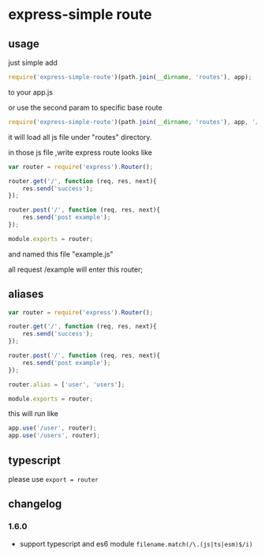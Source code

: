 # express-simple route

## usage
just simple add
```javascript
require('express-simple-route')(path.join(__dirname, 'routes'), app);
```
to your app.js

or use the second param to specific base route

```javascript
require('express-simple-route')(path.join(__dirname, 'routes'), app, '/api');
```

it will load all js file under "routes" directory.

in those js file ,write express route looks like
 
```javascript
var router = require('express').Router();

router.get('/', function (req, res, next){
	res.send('success');
});

router.post('/', function (req, res, next){
	res.send('post example');
});

module.exports = router;
```

and named this file "example.js"

all request /example will enter this router;

## aliases
```javascript
var router = require('express').Router();

router.get('/', function (req, res, next){
	res.send('success');
});

router.post('/', function (req, res, next){
	res.send('post example');
});

router.alias = ['user', 'users'];

module.exports = router;
```

this will run like 
```js
app.use('/user', router);
app.use('/users', router);
```

## typescript
please use `export = router`

## changelog
### 1.6.0
- support typescript and es6 module `filename.match(/\.(js|ts|esm)$/i)`
